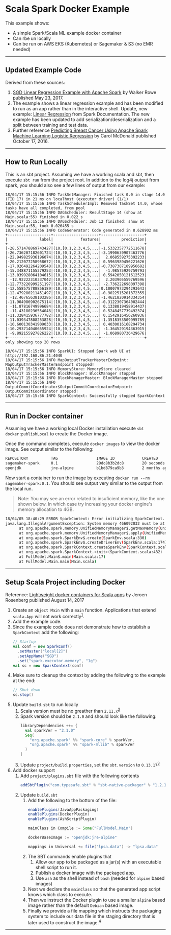 # Scala Spark Docker Example

This example shows:

* A simple Spark/Scala ML example docker container
* Can rbe un locally
* Can be run on AWS EKS (Kubernetes) or Sagemaker & S3 (no EMR needed)

----

## Updated Example Code

Derived from these sources: 
1. [SGD Linear Regression Example with Apache Spark](https://www.bmc.com/blogs/sgd-linear-regression-example-apache-spark/)
by Walker Rowe published May 23, 2017.  
2. The example shows a linear regression example and has been modified to run as an app rather than in the
interactive shell. Update, new example: [Linear Regression](https://spark.apache.org/docs/2.1.0/ml-classification-regression.html#linear-regression) from Spark Documentation. The new example has been updated to add serialization/deserialization and a split between training and test data.
 3. Further reference [Predicting Breast Cancer Using Apache Spark Machine Learning Logistic Regression](https://mapr.com/blog/predicting-breast-cancer-using-apache-spark-machine-learning-logistic-regression/) by Carol McDonald published October 17, 2016.

 ----

## How to Run Locally

This is an sbt project.  Assuming we have a working scala and sbt, then execute `sbt run` from the project root.  In
addition to the log4j output from spark, you should also see a few lines of output from our example:

```text
18/04/17 15:15:56 INFO TaskSetManager: Finished task 0.0 in stage 14.0 (TID 17) in 21 ms on localhost (executor driver) (1/1)
18/04/17 15:15:56 INFO TaskSchedulerImpl: Removed TaskSet 14.0, whose tasks have all completed, from pool
18/04/17 15:15:56 INFO DAGScheduler: ResultStage 14 (show at Main.scala:55) finished in 0.022 s
18/04/17 15:15:56 INFO DAGScheduler: Job 12 finished: show at Main.scala:55, took 0.026455 s
18/04/17 15:15:56 INFO CodeGenerator: Code generated in 8.628902 ms
+-------------------+--------------------+-------------------+
|              label|            features|         prediction|
+-------------------+--------------------+-------------------+
|-28.571478869743427|(10,[0,1,2,3,4,5,...|-1.5332357772511678|
|-26.736207182601724|(10,[0,1,2,3,4,5,...|-3.1990639907463776|
|-22.949825936196074|(10,[0,1,2,3,4,5,...|  2.068559275392233|
|-20.212077258958672|(10,[0,1,2,3,4,5,...| 0.5963989456221626|
|-17.026492264209548|(10,[0,1,2,3,4,5,...|-0.7387387189956682|
|-15.348871155379253|(10,[0,1,2,3,4,5,...|  -1.98575929759793|
|-13.039928064104615|(10,[0,1,2,3,4,5,...| 0.5942050121612523|
| -12.92222310337042|(10,[0,1,2,3,4,5,...|  2.203905559769596|
|-12.773226999251197|(10,[0,1,2,3,4,5,...| -2.736222698097398|
|-12.558575788856189|(10,[0,1,2,3,4,5,...|0.10007973294293643|
|-12.479280211451497|(10,[0,1,2,3,4,5,...|-0.9022515201372355|
| -12.46765638103286|(10,[0,1,2,3,4,5,...|-1.4621820914334354|
|-11.904986902675114|(10,[0,1,2,3,4,5,...|-0.3122307364002444|
| -11.87816749996684|(10,[0,1,2,3,4,5,...| 0.1338819458914437|
| -11.43180236554046|(10,[0,1,2,3,4,5,...| 0.5248457739492374|
|-11.328415936777782|(10,[0,1,2,3,4,5,...| 0.1542916456260936|
|-11.039347808253828|(10,[0,1,2,3,4,5,...|-1.3518353509995789|
|-10.600130341909033|(10,[0,1,2,3,4,5,...| 0.4030016168294734|
|-10.293714040655924|(10,[0,1,2,3,4,5,...| -1.364529194363915|
| -9.892155927826222|(10,[0,1,2,3,4,5,...| -1.068980736429676|
+-------------------+--------------------+-------------------+
only showing top 20 rows

18/04/17 15:15:56 INFO SparkUI: Stopped Spark web UI at http://192.168.86.21:4040
18/04/17 15:15:56 INFO MapOutputTrackerMasterEndpoint: MapOutputTrackerMasterEndpoint stopped!
18/04/17 15:15:56 INFO MemoryStore: MemoryStore cleared
18/04/17 15:15:56 INFO BlockManager: BlockManager stopped
18/04/17 15:15:56 INFO BlockManagerMaster: BlockManagerMaster stopped
18/04/17 15:15:56 INFO OutputCommitCoordinator$OutputCommitCoordinatorEndpoint: OutputCommitCoordinator stopped!
18/04/17 15:15:56 INFO SparkContext: Successfully stopped SparkContext
```
---
## Run in Docker container

Assuming we have a working local Docker installation execute `sbt docker:publishLocal` to create the Docker image.

Once the command completes, execute `docker images` to view the docker image.  See output similar to the following:

```bash
REPOSITORY          TAG                 IMAGE ID            CREATED             SIZE
sagemaker-spark     0.1                 29dc8b3b2dc8        20 seconds ago      379MB
openjdk             jre-alpine          b1bd879ca9b3        2 months ago        82MB
```

Now start a container to run the image by executing `docker run --rm sagemaker-spark:0.1`.  You should see output very
similar to the output from the local run.

> Note: You may see an error related to insuficient memory, like the one shown below.  In which case try increasing your
docker engine's memory allocation to 4GB.

```bash
18/04/05 18:40:29 ERROR SparkContext: Error initializing SparkContext.
java.lang.IllegalArgumentException: System memory 466092032 must be at least 471859200. Please increase heap size using the --driver-memory option or spark.driver.memory in Spark configuration.
      at org.apache.spark.memory.UnifiedMemoryManager$.getMaxMemory(UnifiedMemoryManager.scala:216)
      at org.apache.spark.memory.UnifiedMemoryManager$.apply(UnifiedMemoryManager.scala:198)
      at org.apache.spark.SparkEnv$.create(SparkEnv.scala:330)
      at org.apache.spark.SparkEnv$.createDriverEnv(SparkEnv.scala:174)
      at org.apache.spark.SparkContext.createSparkEnv(SparkContext.scala:257)
      at org.apache.spark.SparkContext.<init>(SparkContext.scala:432)
      at FullModel.Main$.main(Main.scala:17)
      at FullModel.Main.main(Main.scala)

```
----

## Setup Scala Project including Docker

Reference: [Lightweight docker containers for Scala apps](https://medium.com/jeroen-rosenberg/lightweight-docker-containers-for-scala-apps-11b99cf1a666)
by Jeroen Rosenberg published August 14, 2017

1. Create an `object Main` with a `main` function.  Applications that extend `scala.App` will not work correctly<sup>[1](https://spark.apache.org/docs/latest/quick-start.html#self-contained-applications)</sup>.
1. Add the example code.
1. Since the example code does not demonstrate how to establish a `SparkContext` add the following:
    ```scala
    // Startup
    val conf = new SparkConf()
      .setMaster("local[2]")
      .setAppName("SGD")
      .set("spark.executor.memory", "1g")
    val sc = new SparkContext(conf)
    ```
1. Make sure to cleanup the context by adding the following to the example at the end:
    ```scala
    // Shut down
    sc.stop()
    ```
1. Update `build.sbt` to run locally
    1. Scala version must be no greather than `2.11.x`<sup>[2](https://spark.apache.org/docs/latest/)</sup>
    1. Spark version should be `2.1.0` and should look like the following:
        ```scala
        libraryDependencies ++= {
          val sparkVer = "2.1.0"
          Seq(
            "org.apache.spark" %% "spark-core" % sparkVer,
            "org.apache.spark" %% "spark-mllib" % sparkVer
          )
        }
        ```
    1. Update `project/build.properties`, set the `sbt.version` to `0.13.17`<sup>[3](https://medium.com/@mrpowers/creating-a-spark-project-with-sbt-intellij-sbt-spark-package-and-friends-cc9108751c28)</sup>
1. Add docker support
    1. Add `project/plugins.sbt` file with the following contents
        ```scala
        addSbtPlugin("com.typesafe.sbt" % "sbt-native-packager" % "1.2.1")
        ```
    1. Update `build.sbt`
        1. Add the following to the bottom of the file:
            ```scala
            enablePlugins(JavaAppPackaging)
            enablePlugins(DockerPlugin)
            enablePlugins(AshScriptPlugin)

            mainClass in Compile := Some("FullModel.Main")

            dockerBaseImage := "openjdk:jre-alpine"

            mappings in Universal += file("lpsa.data") -> "lpsa.data"
            ```
        1. The SBT commands enable plugins that
            1. Allow our app to be packaged as a jar(s) with an executable shell script
        to run it.
            1. Publish a docker image with the packaged app.
            1. Use `ash` as the shell instead of `bash` (needed for `alpine` based images)
        1. Next we declare the `mainClass` so that the generated app script knows which class to execute.
        1. Then we instruct the Docker plugin to use a smaller `alpine` based image rather than the default `Debian`
        based image.
        1. Finally we provide a file mapping which instructs the packaging system to include our data file in the staging
        directory that is later used to construct the image.<sup>[4](https://stackoverflow.com/a/29042110/36737)</sup>

----
